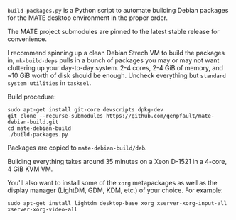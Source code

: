 `build-packages.py` is a Python script to automate building Debian packages for the MATE desktop environment in the proper order.

The MATE project submodules are pinned to the latest stable release for convenience.

I recommend spinning up a clean Debian Strech VM to build the packages in, `mk-build-deps` pulls in a bunch of packages you may or may not want cluttering up your day-to-day system.  2-4 cores, 2-4 GiB of memory, and ~10 GiB worth of disk should be enough.  Uncheck everything but `standard system utilities` in `tasksel`.

Build procedure:

    sudo apt-get install git-core devscripts dpkg-dev
    git clone --recurse-submodules https://github.com/genpfault/mate-debian-build.git
    cd mate-debian-build
    ./build-packages.py

Packages are copied to `mate-debian-build/deb`.

Building everything takes around 35 minutes on a Xeon D-1521 in a 4-core, 4 GiB KVM VM.

You'll also want to install some of the `xorg` metapackages as well as the display manager (LightDM, GDM, KDM, etc.) of your choice.  For example:

    sudo apt-get install lightdm desktop-base xorg xserver-xorg-input-all xserver-xorg-video-all
